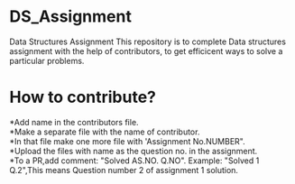# DS_Assignment
Data Structures Assignment
This repository is to complete Data structures assignment with the help of contributors, to get efficicent ways to solve a particular problems.
# How to contribute?
*Add name in the contributors file.<br />
*Make a separate file with the name of contributor.<br />
*In that file make one more file with 'Assignment No.NUMBER".<br />
*Upload the files with name as the question no. in the assignment.<br />
*To a PR,add comment: "Solved AS.NO. Q.NO".    Example: "Solved 1 Q.2",This means Question number 2 of assignment 1 solution.<br />
